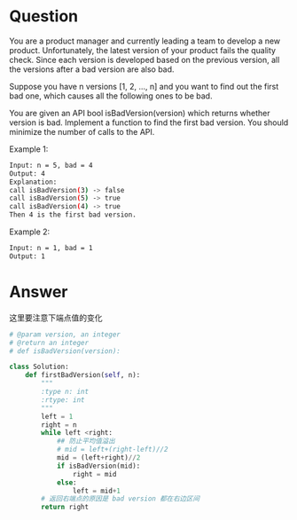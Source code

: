 # Question
You are a product manager and currently leading a team to develop a new product. Unfortunately, the latest version of your product fails the quality check. Since each version is developed based on the previous version, all the versions after a bad version are also bad.

Suppose you have n versions [1, 2, ..., n] and you want to find out the first bad one, which causes all the following ones to be bad.

You are given an API bool isBadVersion(version) which returns whether version is bad. Implement a function to find the first bad version. You should minimize the number of calls to the API.

Example 1:

```bash
Input: n = 5, bad = 4
Output: 4
Explanation:
call isBadVersion(3) -> false
call isBadVersion(5) -> true
call isBadVersion(4) -> true
Then 4 is the first bad version.
```
Example 2:
```bash
Input: n = 1, bad = 1
Output: 1
```

# Answer
这里要注意下端点值的变化
```python
# @param version, an integer
# @return an integer
# def isBadVersion(version):

class Solution:
    def firstBadVersion(self, n):
        """
        :type n: int
        :rtype: int
        """
        left = 1
        right = n
        while left <right:
            ## 防止平均值溢出
            # mid = left+(right-left)//2
            mid = (left+right)//2
            if isBadVersion(mid):
                right = mid
            else:
                left = mid+1
        # 返回右端点的原因是 bad version 都在右边区间
        return right
```
